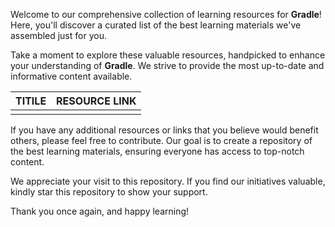 Welcome to our comprehensive collection of learning resources for **Gradle**! Here, you'll discover a curated list of the best learning materials we've assembled just for you.

Take a moment to explore these valuable resources, handpicked to enhance your understanding of **Gradle**. We strive to provide the most up-to-date and informative content available.

| TITILE  | RESOURCE LINK |
| ------------- | -------------  |
|    |    | t/

If you have any additional resources or links that you believe would benefit others, please feel free to contribute. Our goal is to create a repository of the best learning materials, ensuring everyone has access to top-notch content.

We appreciate your visit to this repository. If you find our initiatives valuable, kindly star this repository to show your support.

Thank you once again, and happy learning!